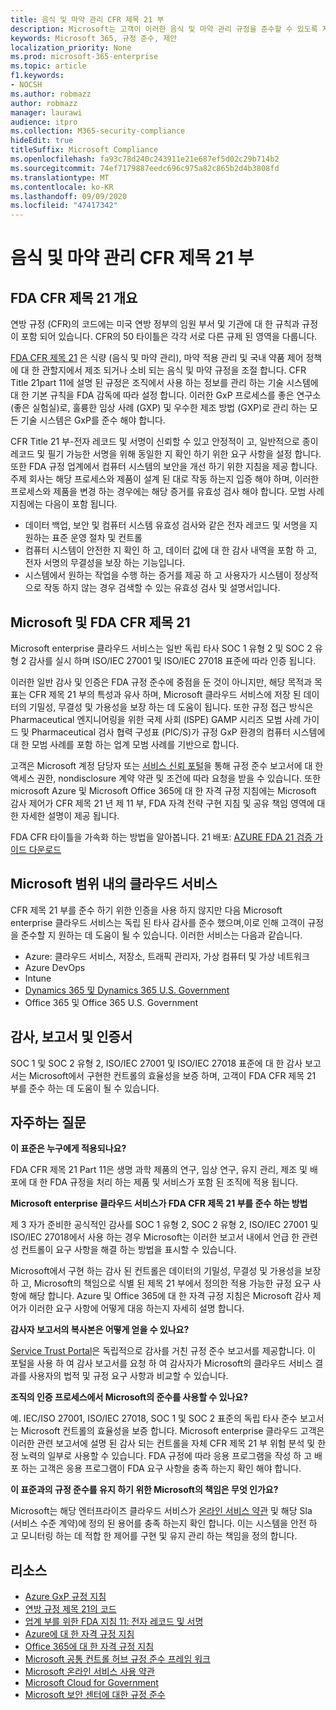 ```yaml
---
title: 음식 및 마약 관리 CFR 제목 21 부
description: Microsoft는 고객이 이러한 음식 및 마약 관리 규정을 준수할 수 있도록 지원 합니다.
keywords: Microsoft 365, 규정 준수, 제안
localization_priority: None
ms.prod: microsoft-365-enterprise
ms.topic: article
f1.keywords:
- NOCSH
ms.author: robmazz
author: robmazz
manager: laurawi
audience: itpro
ms.collection: M365-security-compliance
hideEdit: true
titleSuffix: Microsoft Compliance
ms.openlocfilehash: fa93c78d240c243911e21e687ef5d02c29b714b2
ms.sourcegitcommit: 74ef7179887eedc696c975a82c865b2d4b3808fd
ms.translationtype: MT
ms.contentlocale: ko-KR
ms.lasthandoff: 09/09/2020
ms.locfileid: "47417342"
---
```

# <a name="food-and-drug-administration-cfr-title-21-part-11"></a>음식 및 마약 관리 CFR 제목 21 부

## <a name="fda-cfr-title-21-overview"></a>FDA CFR 제목 21 개요

연방 규정 (CFR)의 코드에는 미국 연방 정부의 임원 부서 및 기관에 대 한 규칙과 규정이 포함 되어 있습니다. CFR의 50 타이틀은 각각 서로 다른 규제 된 영역을 다룹니다.

[FDA CFR 제목 21](https://aka.ms/FDA-CFR) 은 식량 (음식 및 마약 관리), 마약 적용 관리 및 국내 약품 제어 정책에 대 한 관할지에서 제조 되거나 소비 되는 음식 및 마약 규정을 조절 합니다. CFR Title 21part 11에 설명 된 규정은 조직에서 사용 하는 정보를 관리 하는 기술 시스템에 대 한 기본 규칙을 FDA 감독에 따라 설정 합니다. 이러한 GxP 프로세스를 좋은 연구소 (좋은 실험실)로, 훌륭한 임상 사례 (GXP) 및 우수한 제조 방법 (GXP)로 관리 하는 모든 기술 시스템은 GxP를 준수 해야 합니다.

CFR Title 21 부-전자 레코드 및 서명이 신뢰할 수 있고 안정적이 고, 일반적으로 종이 레코드 및 필기 가능한 서명을 위해 동일한 지 확인 하기 위한 요구 사항을 설정 합니다. 또한 FDA 규정 업계에서 컴퓨터 시스템의 보안을 개선 하기 위한 지침을 제공 합니다. 주제 회사는 해당 프로세스와 제품이 설계 된 대로 작동 하는지 입증 해야 하며, 이러한 프로세스와 제품을 변경 하는 경우에는 해당 증거를 유효성 검사 해야 합니다. 모범 사례 지침에는 다음이 포함 됩니다.

- 데이터 백업, 보안 및 컴퓨터 시스템 유효성 검사와 같은 전자 레코드 및 서명을 지 원하는 표준 운영 절차 및 컨트롤
- 컴퓨터 시스템이 안전한 지 확인 하 고, 데이터 값에 대 한 감사 내역을 포함 하 고, 전자 서명의 무결성을 보장 하는 기능입니다.
- 시스템에서 원하는 작업을 수행 하는 증거를 제공 하 고 사용자가 시스템이 정상적으로 작동 하지 않는 경우 검색할 수 있는 유효성 검사 및 설명서입니다.

## <a name="microsoft-and-fda-cfr-title-21"></a>Microsoft 및 FDA CFR 제목 21

Microsoft enterprise 클라우드 서비스는 일반 독립 타사 SOC 1 유형 2 및 SOC 2 유형 2 감사를 실시 하며 ISO/IEC 27001 및 ISO/IEC 27018 표준에 따라 인증 됩니다.

이러한 일반 감사 및 인증은 FDA 규정 준수에 중점을 둔 것이 아니지만, 해당 목적과 목표는 CFR 제목 21 부의 특성과 유사 하며, Microsoft 클라우드 서비스에 저장 된 데이터의 기밀성, 무결성 및 가용성을 보장 하는 데 도움이 됩니다. 또한 규정 접근 방식은 Pharmaceutical 엔지니어링을 위한 국제 사회 (ISPE) GAMP 시리즈 모범 사례 가이드 및 Pharmaceutical 검사 협력 구성표 (PIC/S)가 규정 GxP 환경의 컴퓨터 시스템에 대 한 모범 사례를 포함 하는 업계 모범 사례를 기반으로 합니다.

고객은 Microsoft 계정 담당자 또는 [서비스 신뢰 포털](https://aka.ms/stphelp)을 통해 규정 준수 보고서에 대 한 액세스 권한, nondisclosure 계약 약관 및 조건에 따라 요청을 받을 수 있습니다. 또한 microsoft Azure 및 Microsoft Office 365에 대 한 자격 규정 지침에는 Microsoft 감사 제어가 CFR 제목 21 년 제 11 부, FDA 자격 전략 구현 지침 및 공유 책임 영역에 대 한 자세한 설명이 제공 됩니다.

FDA CFR 타이틀을 가속화 하는 방법을 알아봅니다. 21 배포: [AZURE FDA 21 검증 가이드 다운로드](https://go.microsoft.com/fwlink/p/?linkid=2086604)

## <a name="microsoft-in-scope-cloud-services"></a>Microsoft 범위 내의 클라우드 서비스

CFR 제목 21 부를 준수 하기 위한 인증을 사용 하지 않지만 다음 Microsoft enterprise 클라우드 서비스는 독립 된 타사 감사를 준수 했으며,이로 인해 고객이 규정을 준수할 지 원하는 데 도움이 될 수 있습니다. 이러한 서비스는 다음과 같습니다.

- Azure: 클라우드 서비스, 저장소, 트래픽 관리자, 가상 컴퓨터 및 가상 네트워크
- Azure DevOps
- Intune
- [Dynamics 365 및 Dynamics 365 U.S. Government](https://aka.ms/d365-compliance-list)
- Office 365 및 Office 365 U.S. Government

## <a name="audits-reports-and-certificates"></a>감사, 보고서 및 인증서

SOC 1 및 SOC 2 유형 2, ISO/IEC 27001 및 ISO/IEC 27018 표준에 대 한 감사 보고서는 Microsoft에서 구현한 컨트롤의 효율성을 보증 하며, 고객이 FDA CFR 제목 21 부를 준수 하는 데 도움이 될 수 있습니다.

## <a name="frequently-asked-questions"></a>자주하는 질문

**이 표준은 누구에게 적용되나요?**

FDA CFR 제목 21 Part 11은 생명 과학 제품의 연구, 임상 연구, 유지 관리, 제조 및 배포에 대 한 FDA 규정을 처리 하는 제품 및 서비스가 포함 된 조직에 적용 됩니다.

**Microsoft enterprise 클라우드 서비스가 FDA CFR 제목 21 부를 준수 하는 방법**

제 3 자가 준비한 공식적인 감사를 SOC 1 유형 2, SOC 2 유형 2, ISO/IEC 27001 및 ISO/IEC 27018에서 사용 하는 경우 Microsoft는 이러한 보고서 내에서 언급 한 관련성 컨트롤이 요구 사항을 해결 하는 방법을 표시할 수 있습니다.

Microsoft에서 구현 하는 감사 된 컨트롤은 데이터의 기밀성, 무결성 및 가용성을 보장 하 고, Microsoft의 책임으로 식별 된 제목 21 부에서 정의한 적용 가능한 규정 요구 사항에 해당 합니다. Azure 및 Office 365에 대 한 자격 규정 지침은 Microsoft 감사 제어가 이러한 요구 사항에 어떻게 대응 하는지 자세히 설명 합니다.

**감사자 보고서의 복사본은 어떻게 얻을 수 있나요?**

[Service Trust Portal](https://aka.ms/stphelp)은 독립적으로 감사를 거친 규정 준수 보고서를 제공합니다. 이 포털을 사용 하 여 감사 보고서를 요청 하 여 감사자가 Microsoft의 클라우드 서비스 결과를 사용자의 법적 및 규정 요구 사항과 비교할 수 있습니다.

**조직의 인증 프로세스에서 Microsoft의 준수를 사용할 수 있나요?**

예. IEC/ISO 27001, ISO/IEC 27018, SOC 1 및 SOC 2 표준의 독립 타사 준수 보고서는 Microsoft 컨트롤의 효율성을 보증 합니다. Microsoft enterprise 클라우드 고객은 이러한 관련 보고서에 설명 된 감사 되는 컨트롤을 자체 CFR 제목 21 부 위험 분석 및 한정 노력의 일부로 사용할 수 있습니다. FDA 규정에 따라 응용 프로그램을 작성 하 고 배포 하는 고객은 응용 프로그램이 FDA 요구 사항을 충족 하는지 확인 해야 합니다.

**이 표준과의 규정 준수를 유지 하기 위한 Microsoft의 책임은 무엇 인가요?**

Microsoft는 해당 엔터프라이즈 클라우드 서비스가 [온라인 서비스 약관](https://www.microsoftvolumelicensing.com/DocumentSearch.aspx?Mode=3&DocumentTypeId=31) 및 해당 Sla (서비스 수준 계약)에 정의 된 용어를 충족 하는지 확인 합니다. 이는 시스템을 안전 하 고 모니터링 하는 데 적합 한 제어를 구현 및 유지 관리 하는 책임을 정의 합니다.

## <a name="resources"></a>리소스

- [Azure GxP 규정 지침](https://aka.ms/gxpcompliance)
- [연방 규정 제목 21의 코드](https://aka.ms/FDA-CFR)
- [업계 부를 위한 FDA 지침 11: 전자 레코드 및 서명](https://www.fda.gov/RegulatoryInformation/Guidances/ucm125067.htm)
- [Azure에 대 한 자격 규정 지침](https://aka.ms/azurefda21cfrpart11qualguide)
- [Office 365에 대 한 자격 규정 지침](https://aka.ms/o365-qualification-guideline)
- [Microsoft 공통 컨트롤 허브 규정 준수 프레임 워크](https://www.microsoft.com/trust-center/compliance/compliance-overview)
- [Microsoft 온라인 서비스 사용 약관](https://aka.ms/Online-Services-Terms)
- [Microsoft Cloud for Government](https://aka.ms/govt-cloud)
- [Microsoft 보안 센터에 대한 규정 준수](https://www.microsoft.com/trust-center/compliance/compliance-overview)

